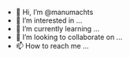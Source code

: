 - 👋 Hi, I’m @manumachts
- 👀 I’m interested in ...
- 🌱 I’m currently learning ...
- 💞️ I’m looking to collaborate on ...
- 📫 How to reach me ...

<!---
manumachts/manumachts is a ✨ special ✨ repository because its `README.md` (this file) appears on your GitHub profile.
You can click the Preview link to take a look at your changes.
--->
